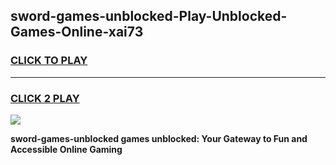 
## sword-games-unblocked-Play-Unblocked-Games-Online-xai73
<h3>
<a href="https://premium76.site?title=sword-games-unblocked&ref=24A">CLICK TO PLAY</a></h3>
<hr>

<h3>
<a href="https://premium76.site?title=sword-games-unblocked&ref=24A">CLICK 2 PLAY</a>
  
</h3>

<a href="https://premium76.site?title=sword-games-unblocked&ref=24A"><img src="https://clearcache.store/games.png"></a>


**sword-games-unblocked games unblocked: Your Gateway to Fun and Accessible Online Gaming**
